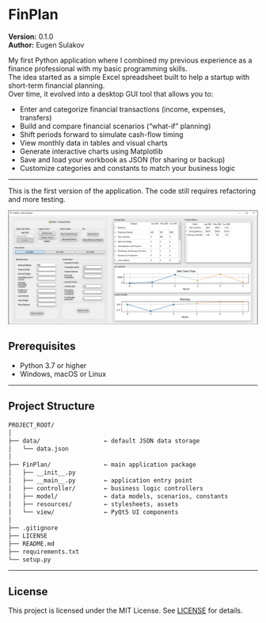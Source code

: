 # FinPlan

**Version:** 0.1.0  
**Author:** Eugen Sulakov  

My first Python application where I combined my previous experience as a finance professional with my basic programming skills.  
The idea started as a simple Excel spreadsheet built to help a startup with short-term financial planning.  
Over time, it evolved into a desktop GUI tool that allows you to:

- Enter and categorize financial transactions (income, expenses, transfers)  
- Build and compare financial scenarios (“what-if” planning)  
- Shift periods forward to simulate cash-flow timing  
- View monthly data in tables and visual charts  
- Generate interactive charts using Matplotlib  
- Save and load your workbook as JSON (for sharing or backup)  
- Customize categories and constants to match your business logic  

---

This is the first version of the application. The code still requires refactoring and more testing.

![App screenshot](screenshot.jpg)


## Prerequisites

- Python 3.7 or higher  
- Windows, macOS or Linux  

---


## Project Structure

```
PROJECT_ROOT/
│
├── data/                  ← default JSON data storage
│   └── data.json
│
├── FinPlan/               ← main application package
│   ├── __init__.py
│   ├── __main__.py        ← application entry point
│   ├── controller/        ← business logic controllers
│   ├── model/             ← data models, scenarios, constants
│   ├── resources/         ← stylesheets, assets
│   └── view/              ← PyQt5 UI components
│
├── .gitignore
├── LICENSE
├── README.md
├── requirements.txt
└── setup.py
```

---

## License

This project is licensed under the MIT License. See [LICENSE](LICENSE) for details.



[def]: screenshot.png